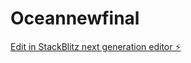 # Oceannewfinal

[Edit in StackBlitz next generation editor ⚡️](https://stackblitz.com/~/github.com/HansikaMidum/Oceannewfinal)